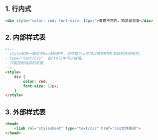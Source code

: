 ## 1. 行内式

```html
<div style="color: red; font-size: 12px;">青春不常在，抓紧谈恋爱</div>
```

## 2. 内部样式表

```html
<!--
- style标签一般位于head标签中，当然理论上他可以放在HTML文档的任何地方。
- type="text/css"  在html5中可以省略。
- 只能控制当前的页面
-->
<style>
	div {
		color: red;
		font-size: 12px;
	}
</style>
```

## 3. 外部样式表

```html
<head>
	<link rel="stylesheet" type="text/css" href="css文件路径">
</head>
```